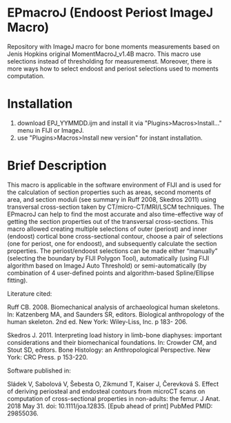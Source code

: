 # EPmacroJ (Endoost Periost ImageJ Macro)
Repository with ImageJ macro for bone moments measurements based on Jenis Hopkins original MomentMacroJ_v1.4B macro. This macro use selections instead of thresholding for measuremenst. Moreover, there is more ways how to select endoost and periost selections used to moments computation.

# Installation
1) download EPJ_YYMMDD.ijm and install it via "Plugins>Macros>Install..." menu in FIJI or ImageJ.
2) use "Plugins>Macros>Install new version" for instant installation.

# Brief Description
This macro is applicable in the software environment of FIJI and is used for the
calculation of section properties such as areas, second moments of area, and section moduli
(see summary in Ruff 2008, Skedros 2011) using transversal cross-section taken by
CT/micro-CT/MRI/LSCM techniques. The EPmacroJ can help to find the most accurate and
also time-effective way of getting the section properties out of the transversal cross-sections.
This macro allowed creating multiple selections of outer (periost) and inner (endoost)
cortical bone cross-sectional contour, choose a pair of selections (one for periost, one for
endoost), and subsequently calculate the section properties. The periost/endoost selections can
be made either “manually” (selecting the boundary by FIJI Polygon Tool), automatically
(using FIJI algorithm based on ImageJ Auto Threshold) or semi-automatically (by
combination of 4 user-defined points and algorithm-based Spline/Ellipse fitting).

Literature cited:

Ruff CB. 2008. Biomechanical analysis of archaeological human skeletons. In: Katzenberg MA, and Saunders
SR, editors. Biological anthropology of the human skeleton. 2nd ed. New York: Wiley-Liss, Inc. p 183-
206.

Skedros J. 2011. Interpreting load history in limb-bone diaphyses: important considerations and their
biomechanical foundations. In: Crowder CM, and Stout SD, editors. Bone Histology: an Anthropological
Perspective. New York: CRC Press. p 153-220.

Software published in:

Sládek V, Sabolová V, Šebesta O, Zikmund T, Kaiser J, Čerevková S. Effect of
deriving periosteal and endosteal contours from microCT scans on computation of
cross-sectional properties in non-adults: the femur. J Anat. 2018 May 31. doi:
10.1111/joa.12835. [Epub ahead of print] PubMed PMID: 29855036.
